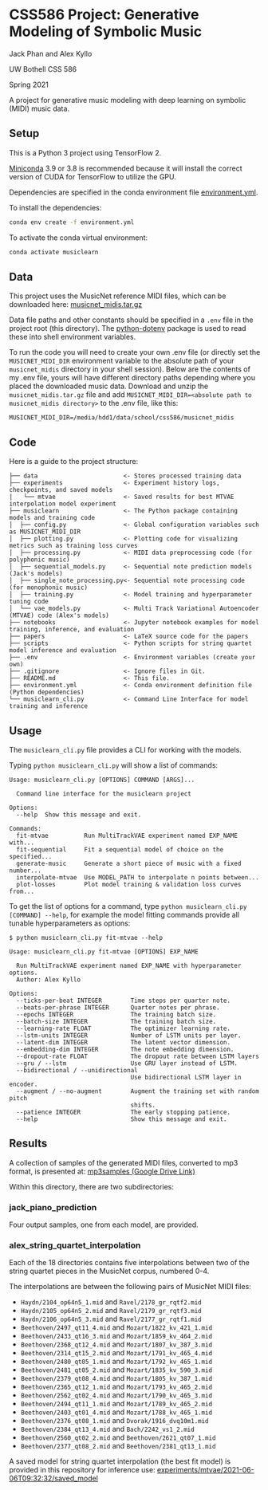 # CSS586 Project: Generative Modeling of Symbolic Music

Jack Phan and Alex Kyllo

UW Bothell CSS 586

Spring 2021

A project for generative music modeling with deep learning on symbolic (MIDI)
music data.

## Setup

This is a Python 3 project using TensorFlow 2.

[Miniconda](https://docs.conda.io/en/latest/miniconda.html) 3.9 or 3.8 is
recommended because it will install the correct version of CUDA for TensorFlow
to utilize the GPU.

Dependencies are specified in the conda environment file
[environment.yml](./environment.yml).

To install the dependencies:

```sh
conda env create -f environment.yml
```

To activate the conda virtual environment:

```sh
conda activate musiclearn
```

## Data

This project uses the MusicNet reference MIDI files, which can be downloaded here:
[musicnet_midis.tar.gz](https://homes.cs.washington.edu/~thickstn/media/musicnet_midis.tar.gz)

Data file paths and other constants should be specified in a `.env` file in the
project root (this directory). The
[python-dotenv](https://pypi.org/project/python-dotenv/) package is used to read
these into shell environment variables.

To run the code you will need to create your own .env file (or
directly set the `MUSICNET_MIDI_DIR` environment variable to the
absolute path of your `musicnet_midis` directory in your shell
session). Below are the contents of my .env file, yours will have
different directory paths depending where you placed the downloaded
music data. Download and unzip the `musicnet_midis.tar.gz` file and
add `MUSICNET_MIDI_DIR=<absolute path to musicnet_midis directory>` to
the .env file, like this:

```
MUSICNET_MIDI_DIR=/media/hdd1/data/school/css586/musicnet_midis
```

## Code

Here is a guide to the project structure:

```
├── data                        <- Stores processed training data
├── experiments                 <- Experiment history logs, checkpoints, and saved models
|   └── mtvae                   <- Saved results for best MTVAE interpolation model experiment
├── musiclearn                  <- The Python package containing models and training code
│  ├── config.py                <- Global configuration variables such as MUSICNET_MIDI_DIR
│  ├── plotting.py              <- Plotting code for visualizing metrics such as training loss curves
│  ├── processing.py            <- MIDI data preprocessing code (for polyphonic music)
│  ├── sequential_models.py     <- Sequential note prediction models (Jack's models)
│  ├── single_note_processing.py<- Sequential note processing code (for monophonic music)
│  ├── training.py              <- Model training and hyperparameter tuning code
│  └── vae_models.py            <- Multi Track Variational Autoencoder (MTVAE) code (Alex's models)
├── notebooks                   <- Jupyter notebook examples for model training, inference, and evaluation
├── papers                      <- LaTeX source code for the papers
├── scripts                     <- Python scripts for string quartet model inference and evaluation
├── .env                        <- Environment variables (create your own)
├── .gitignore                  <- Ignore files in Git.
├── README.md                   <- This file.
├── environment.yml             <- Conda environment definition file (Python dependencies)
└── musiclearn_cli.py           <- Command Line Interface for model training and inference
```

## Usage

The `musiclearn_cli.py` file provides a CLI for working with the models.

Typing `python musiclearn_cli.py` will show a list of commands:

```
Usage: musiclearn_cli.py [OPTIONS] COMMAND [ARGS]...

  Command line interface for the musiclearn project

Options:
  --help  Show this message and exit.

Commands:
  fit-mtvae          Run MultiTrackVAE experiment named EXP_NAME with...
  fit-sequential     Fit a sequential model of choice on the specified...
  generate-music     Generate a short piece of music with a fixed number...
  interpolate-mtvae  Use MODEL_PATH to interpolate n points between...
  plot-losses        Plot model training & validation loss curves from...
```

To get the list of options for a command, type
`python musiclearn_cli.py [COMMAND] --help`, for example the model fitting
commands provide all tunable hyperparameters as options:

```
$ python musiclearn_cli.py fit-mtvae --help

Usage: musiclearn_cli.py fit-mtvae [OPTIONS] EXP_NAME

  Run MultiTrackVAE experiment named EXP_NAME with hyperparameter options.
  Author: Alex Kyllo

Options:
  --ticks-per-beat INTEGER        Time steps per quarter note.
  --beats-per-phrase INTEGER      Quarter notes per phrase.
  --epochs INTEGER                The training batch size.
  --batch-size INTEGER            The training batch size.
  --learning-rate FLOAT           The optimizer learning rate.
  --lstm-units INTEGER            Number of LSTM units per layer.
  --latent-dim INTEGER            The latent vector dimension.
  --embedding-dim INTEGER         The note embedding dimension.
  --dropout-rate FLOAT            The dropout rate between LSTM layers
  --gru / --lstm                  Use GRU layer instead of LSTM.
  --bidirectional / --unidirectional
                                  Use bidirectional LSTM layer in encoder.
  --augment / --no-augment        Augment the training set with random pitch
                                  shifts.
  --patience INTEGER              The early stopping patience.
  --help                          Show this message and exit.
```

## Results

A collection of samples of the generated MIDI files, converted to mp3
format, is presented at:
[mp3samples (Google Drive Link)](https://drive.google.com/drive/folders/12o04uubXtP8WdI62Xe5fjE6wQgzCPG8n?usp=sharing)

Within this directory, there are two subdirectories:

### jack_piano_prediction

Four output samples, one from each model, are provided.

### alex_string_quartet_interpolation

Each of the 18 directories contains five interpolations between two of
the string quartet pieces in the MusicNet corpus, numbered 0-4.

The interpolations are between the following pairs of MusicNet MIDI files:

- `Haydn/2104_op64n5_1.mid` and `Ravel/2178_gr_rqtf2.mid`
- `Haydn/2105_op64n5_2.mid` and `Ravel/2179_gr_rqtf3.mid`
- `Haydn/2106_op64n5_3.mid` and `Ravel/2177_gr_rqtf1.mid`
- `Beethoven/2497_qt11_4.mid` and `Mozart/1822_kv_421_1.mid`
- `Beethoven/2433_qt16_3.mid` and `Mozart/1859_kv_464_2.mid`
- `Beethoven/2368_qt12_4.mid` and `Mozart/1807_kv_387_3.mid`
- `Beethoven/2314_qt15_2.mid` and `Mozart/1791_kv_465_4.mid`
- `Beethoven/2480_qt05_1.mid` and `Mozart/1792_kv_465_1.mid`
- `Beethoven/2481_qt05_2.mid` and `Mozart/1835_kv_590_3.mid`
- `Beethoven/2379_qt08_4.mid` and `Mozart/1805_kv_387_1.mid`
- `Beethoven/2365_qt12_1.mid` and `Mozart/1793_kv_465_2.mid`
- `Beethoven/2562_qt02_4.mid` and `Mozart/1790_kv_465_3.mid`
- `Beethoven/2494_qt11_1.mid` and `Mozart/1789_kv_465_2.mid`
- `Beethoven/2403_qt01_4.mid` and `Mozart/1788_kv_465_1.mid`
- `Beethoven/2376_qt08_1.mid` and `Dvorak/1916_dvq10m1.mid`
- `Beethoven/2384_qt13_4.mid` and `Bach/2242_vs1_2.mid`
- `Beethoven/2560_qt02_2.mid` and `Beethoven/2621_qt07_1.mid`
- `Beethoven/2377_qt08_2.mid` and `Beethoven/2381_qt13_1.mid`

A saved model for string quartet interpolation (the best fit model) is
provided in this repository for inference use:
[experiments/mtvae/2021-06-06T09:32:32/saved_model](./experiments/mtvae/2021-06-06T09:32:32/saved_model/)
